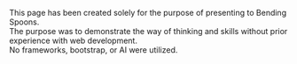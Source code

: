 This page has been created solely for the purpose of presenting to Bending Spoons.\
The purpose was to demonstrate the way of thinking and skills without prior experience with web development.\
No frameworks, bootstrap, or AI were utilized.
